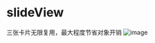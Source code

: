 # slideView
三张卡片无限复用，最大程度节省对象开销
![image](https://raw.githubusercontent.com/biqinglin/slideView/master/BQLSlideView/show.gif)
